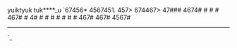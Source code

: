 yuiktyuk tuk****_u `67456* 4567451. 457> 674467> 47### 4674# # # # 467# # 4# # # # # # # # 467# 467# 4567# 
***
`_
